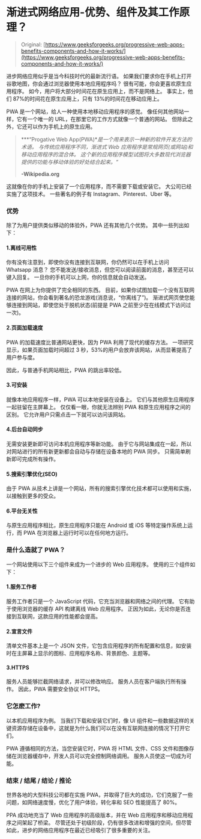 # 渐进式网络应用-优势、组件及其工作原理？

> Original: [https://www.geeksforgeeks.org/progressive-web-apps-benefits-components-and-how-it-works/](https://www.geeksforgeeks.org/progressive-web-apps-benefits-components-and-how-it-works/)

进步网络应用似乎是当今科技时代的最新流行语。 如果我们要求你在手机上打开谷歌地图，你会通过浏览器使用本地应用程序吗？ 很有可能，你会更喜欢原生应用程序。 如今，用户将大部分时间花在原生应用上，而不是网络上。 事实上，他们 87%的时间花在原生应用上，只有 13%的时间花在移动应用上。

PWA 是一个网站，给人一种使用本地移动应用程序的感觉。 像任何其他网站一样，它有一个唯一的 URL，在那里它的工作方式就像一个普通的网站。 但除此之外，它还可以作为手机上的原生应用。

> ***“Progative Web App(PWA)**是一个用来表示一种新的软件开发方法的术语。 与传统应用程序不同，渐进式 Web 应用程序是常规网页(或网站)和移动应用程序的混合体。 这个新的应用程序模型试图将大多数现代浏览器提供的功能与移动体验的好处结合起来。“*
> 
> **-Wikipedia.org**

这就像在你的手机上安装了一个应用程序，而不需要下载或安装它。 大公司已经实施了这项技术。 一些著名的例子有 Instagram、Pinterest、Uber 等。

### 优势

除了为用户提供类似移动的体验外，PWA 还有其他几个优势。 其中一些列出如下：

#### 1.离线可用性

你有没有注意到，即使你没有连接到互联网，你仍然可以在手机上访问 Whatsapp 消息？ 您不能发送/接收消息，但您可以阅读前面的消息，甚至还可以键入回复。 一旦你的手机可以上网，你的信息就会自动发送。

PWA 在网上为你提供了完全相同的东西。 目前，如果你试图加载一个没有互联网连接的网站，你会看到著名的恐龙游戏(消息说，“你离线了”)。 渐进式网页使您能够连接到网站，即使您处于脱机状态(前提是 PWA 之前至少在在线模式下访问过一次)。

#### 2.页面加载速度

PWA 的加载速度比普通网站更快，因为 PWA 利用了现代的缓存方法。 一项研究显示，如果页面加载时间超过 3 秒，53%的用户会放弃该网站，从而显著提高了用户参与度。

因此，与普通手机网站相比，PWA 的跳出率较低。

#### 3.可安装

就像本地应用程序一样，PWA 可以本地安装在设备上。 它们与其他原生应用程序一起驻留在主屏幕上。 仅仅看一眼，你就无法辨别 PWA 和原生应用程序之间的区别。 它允许用户只需点击一下就可以访问该网站。

#### 4.后台自动同步

无需安装更新即可访问本机应用程序等新功能。 由于它与网站集成在一起，所以对网站进行的所有新更新都会自动与存储在设备本地的 PWA 同步。 只需简单刷新即可完成所有操作。

#### 5.搜索引擎优化(SEO)

由于 PWA 从技术上讲是一个网站，所有的搜索引擎优化技术都可以使用和实施，以接触到更多的受众。

#### 6.平台无关性

与原生应用程序相比，原生应用程序只能在 Android 或 iOS 等特定操作系统上运行，而 PWA 在浏览器上运行时可以在任何地方运行。

### 是什么造就了 PWA？

一个网站使用以下三个组件来成为一个进步的 Web 应用程序。 使用的三个组件如下：

#### 1.服务工作者

服务工作者只是一个 JavaScript 代码，它充当浏览器和网络之间的代理。 它有助于使用浏览器的缓存 API 构建离线 Web 应用程序。 正因为如此，无论你是否连接到互联网，这款应用的性能都会提高。

#### 2.宣言文件

清单文件基本上是一个 JSON 文件，它包含应用程序的所有配置和信息，如安装时在主屏幕上显示的图标、应用程序名称、背景颜色、主题等。

#### 3.HTTPS

服务人员能够拦截网络请求，并可以修改响应。 服务人员在客户端执行所有操作。 因此，PWA 需要安全协议 HTTPS。

### 它怎麽工作?

以本机应用程序为例。 当我们下载和安装它们时，像 UI 组件和一些数据这样的关键资源存储在设备中，这就是为什么我们可以在没有互联网连接的情况下打开它们。

PWA 遵循相同的方法，当您安装它时，PWA 将 HTML 文件、CSS 文件和图像存储在浏览器缓存中，开发人员可以完全控制网络调用。 服务人员使这一切成为可能。

### 结束 / 结尾 / 结论 / 推论

世界各地的大型科技公司都在实施 PWA，并取得了巨大的成功，它们克服了一些问题，如网络速度慢，优化了用户体验，转化率和 SEO 性能提高了 80%。

PPA 成功地充当了 Web 应用程序的高级版本，并在 Web 应用程序和移动应用程序之间架起了桥梁。 尽管还处于初级阶段，仍有很多改进和增强的空间，但尽管如此，进步的网络应用程序在最近已经吸引了很多重要的关注。